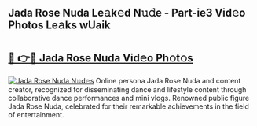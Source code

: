## Jada Rose Nuda Le𝚊k𝚎d N𝚞𝚍e - Part-ie3 Vid𝚎o Photos Le𝚊ks wUaik

# <h2><a href="http://fbdj433.evod.top/?m=Jada+Rose+Nuda">🔗 👉🔴 Jada Rose Nuda Vid𝚎o Ph𝚘t𝚘s</a></h2>

[![Jada Rose Nuda N𝚞d𝚎s](https://i.imgur.com/8V9OHl7.gif)](http://fbdj433.evod.top/?m=Jada+Rose+Nuda)
Online persona Jada Rose Nuda and content creator, recognized for disseminating dance and lifestyle content through collaborative dance performances and mini vlogs. Renowned public figure Jada Rose Nuda, celebrated for their remarkable achievements in the field of entertainment. 
